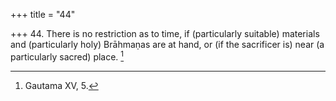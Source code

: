 +++
title = "44"

+++
44. There is no restriction as to time, if (particularly suitable) materials and (particularly holy) Brāhmaṇas are at hand, or (if the sacrificer is) near (a particularly sacred) place. [^34] 


[^34]:  Gautama XV, 5.
